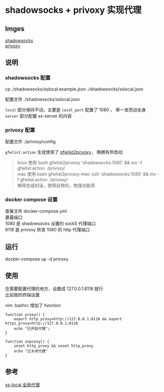 # shadowsocks + privoxy 实现代理

## Imges
[shadowsocks](https://hub.docker.com/r/mritd/shadowsocks/)  
[privoxy](https://hub.docker.com/r/splazit/privoxy-alpine/)  

## 说明

### shadowsocks 配置


cp ./shadowsocks/sslocal.example.json ./shadowsocks/sslocal.json   

配置文件 ./shadowsocks/sslocal.json  

`local` 部分保持不动，主要是 `local_port` 配置了 1080 ， 牵一发而动全身  
`server` 部分配置 ss-server 的内容  

### privoxy 配置

配置文件 ./privoxy/config  

`gfwlist.action` 生成使用了 [gfwlist2privoxy](https://github.com/zfl9/gfwlist2privoxy)， 稍微有所改动  

>  
> linux 使用  bash gfwlist2privoxy  'shadowsocks:1080'  && mv -f gfwlist.action ./privoxy/  
> mac 使用 bash gfwlist2privoxy-mac-zsh  'shadowsocks:1080'  && mv -f gfwlist.action ./privoxy/  
> 懒得生成的话，使用自带的，勉强也能用  

### docker compose 设置

查看文件 docker-compose.yml   
暴露端口   
1080 是 shadowsocks 设置的 sock5 代理端口  
8118 是 privoxy 转发 1080 的 http 代理端口  

## 运行 

docker-compose up -d privoxy 

## 使用

在需要配置代理的地方，设置成 127.0.0.1:8118 就行  
比如我的终端设置  

vim .bashrc  增加了 function  
```
function proxy() {
    export http_proxy=http://127.0.0.1:8118 && export https_proxy=http://127.0.0.1:8118
    echo "已开启代理";
}

function unproxy() {
    unset http_proxy && unset http_proxy
    echo "已关闭代理"
}
```


## 参考

[ss-local 全局代理](https://www.zfl9.com/ss-local.html)









